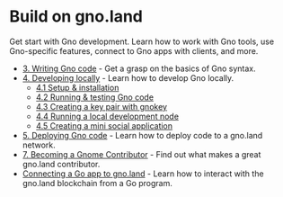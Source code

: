 # Build on gno.land

Get start with Gno development. Learn how to work with Gno tools, use Gno-specific features, connect to Gno apps with clients, and more.

- [3. Writing Gno code](getting-started/writing-gno.md) - Get a grasp on the basics of Gno syntax.
- [4. Developing locally](getting-started/developing-locally/) - Learn how to develop Gno locally.
  - [4.1 Setup & installation](getting-started/developing-locally/installation.md)
  - [4.2 Running & testing Gno code](getting-started/developing-locally/running-testing-gno.md)
  - [4.3 Creating a key pair with gnokey](getting-started/developing-locally/creating-a-keypair.md)
  - [4.4 Running a local development node](getting-started/developing-locally/local-dev-node.md)
  - [4.5 Creating a mini social application](getting-started/developing-locally/minisocial.md)
- [5. Deploying Gno code](getting-started/deploying.md) - Learn how to deploy code to a gno.land network.
- [7. Becoming a Gnome Contributor](getting-started/becoming-a-gnome.md) - Find out what makes a great gno.land contributor.
- [Connecting a Go app to gno.land](dev-guides/connecting-from-go.md) - Learn how to interact with the gno.land blockchain from a Go program.
